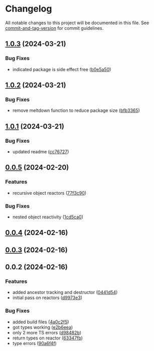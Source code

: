# Changelog

All notable changes to this project will be documented in this file. See [commit-and-tag-version](https://github.com/absolute-version/commit-and-tag-version) for commit guidelines.

## [1.0.3](https://github.com/hyrumwhite/spicyjs-reactor/compare/v1.0.2...v1.0.3) (2024-03-21)


### Bug Fixes

* indicated package is side effect free ([b0e5a50](https://github.com/hyrumwhite/spicyjs-reactor/commit/b0e5a504b89d9c1e0ec6610119019bd1c7c457f5))

## [1.0.2](https://github.com/hyrumwhite/spicyjs-reactor/compare/v1.0.1...v1.0.2) (2024-03-21)


### Bug Fixes

* remove meltdown function to reduce package size ([bfb3365](https://github.com/hyrumwhite/spicyjs-reactor/commit/bfb33656ecbc195a46b46bd0bdb716556175cf57))

## [1.0.1](https://github.com/hyrumwhite/spicyjs-reactor/compare/v0.0.5...v1.0.1) (2024-03-21)


### Bug Fixes

* updated readme ([cc76727](https://github.com/hyrumwhite/spicyjs-reactor/commit/cc76727a0209af82ea28d9ef51e3ddc56b2b17b5))

## [0.0.5](https://github.com/hyrumwhite/spicyjs-reactor/compare/v0.0.4...v0.0.5) (2024-02-20)


### Features

* recursive object reactors ([77f3c90](https://github.com/hyrumwhite/spicyjs-reactor/commit/77f3c902f82d9e1a17c7459897aedcca7ebfe37a))


### Bug Fixes

* nested object reactivity ([1cd5ca0](https://github.com/hyrumwhite/spicyjs-reactor/commit/1cd5ca05c9a8392f0b37b17017e5460c2a29df0f))

## [0.0.4](https://github.com/hyrumwhite/spicyjs-reactor/compare/v0.0.3...v0.0.4) (2024-02-16)

## [0.0.3](https://github.com/hyrumwhite/spicyjs-reactor/compare/v0.0.2...v0.0.3) (2024-02-16)

## 0.0.2 (2024-02-16)


### Features

* added ancestor tracking and destructor ([0441d54](https://github.com/hyrumwhite/spicyjs-reactor/commit/0441d5432464fb6c8b62d618cb6e41cf014c70cd))
* initial pass on reactors ([d9973e3](https://github.com/hyrumwhite/spicyjs-reactor/commit/d9973e3d89e5e6ffa6d50bb1fd8e5a6975bb0cfd))


### Bug Fixes

* added build files ([4a0c2f5](https://github.com/hyrumwhite/spicyjs-reactor/commit/4a0c2f5c65d2c68fe94827c5d9a60211aa221ffc))
* got types working ([e2b6eea](https://github.com/hyrumwhite/spicyjs-reactor/commit/e2b6eeaf59a7ef778921d9d1e0c0e65e1fb47960))
* only 2 more TS errors ([d98482b](https://github.com/hyrumwhite/spicyjs-reactor/commit/d98482b17b15fb7321c75211e6c147002115c336))
* return types on reactor ([63347fb](https://github.com/hyrumwhite/spicyjs-reactor/commit/63347fb6d709bff8e87b6ef4ae9db7974725f88a))
* type errors ([90a6f4f](https://github.com/hyrumwhite/spicyjs-reactor/commit/90a6f4f48d513e1a6d75fd884ca2995134571118))
